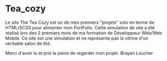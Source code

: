 # Tea_cozy

Le site The Tea Cozy est un de mes premiers "projets" solo en terme de HTML/SCSS pour alimenter mon PortFolio.
Cette simulation de site a été réalisé lors des 2 premiers mois de ma formation de Développeur Web/Web Mobile. 
Ce site est une simulation et ne représente pas la vitrine d'un véritable salon de thé. 

Merci d'avoir lu et pris la peine de regarder mon projet.
Brayan Loucher
